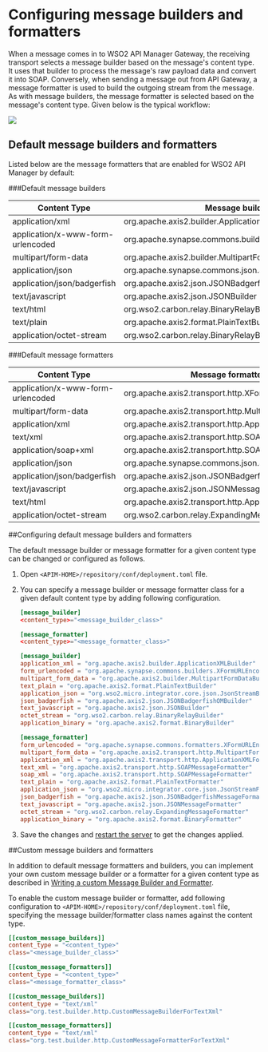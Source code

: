 # Configuring message builders and formatters

When a message comes in to WSO2 API Manager Gateway, the receiving transport selects a message builder based on the message's content type. It uses that builder to process the message's raw payload data and convert it into SOAP. Conversely, when sending a message out from API Gateway, a message formatter is used to build the outgoing stream from the message. As with message builders, the message formatter is selected based on the message's content type. Given below is the typical workflow:

  [![]({{base_path}}/assets/img/setup-and-install/message-builders-formatters.png)]({{base_path}}/assets/img/setup-and-install/message-builders-formatters.png)
  
## Default message builders and formatters
Listed below are the message formatters that are enabled for WSO2 API Manager by default:

###Default message builders

<table>
<thead>
<tr class="header">
<th>Content Type</th>
<th>Message builder class</th>
</tr>
</thead>
<tbody>
<tr>
<td>application/xml</td>
<td>org.apache.axis2.builder.ApplicationXMLBuilder</td>
</tr>
<tr>
<td>application/x-www-form-urlencoded</td>
<td>org.apache.synapse.commons.builders.XFormURLEncodedBuilder</td>
</tr>
<tr>
<td>multipart/form-data</td>
<td>org.apache.axis2.builder.MultipartFormDataBuilder</td>
</tr>
<tr>
<td>application/json</td>
<td>org.apache.synapse.commons.json.JsonStreamBuilder</td>
</tr>
<tr>
<td>application/json/badgerfish</td>
<td>org.apache.axis2.json.JSONBadgerfishOMBuilder</td>
</tr>
<tr>
<td>text/javascript</td>
<td>org.apache.axis2.json.JSONBuilder</td>
</tr>
<tr>
<td>text/html</td>
<td>org.wso2.carbon.relay.BinaryRelayBuilder</td>
</tr>
<tr>
<td>text/plain</td>
<td>org.apache.axis2.format.PlainTextBuilder</td>
</tr>
<tr>
<td>application/octet-stream</td>
<td>org.wso2.carbon.relay.BinaryRelayBuilder</td>
</tr>
</tbody>
</table>

###Default message formatters

<table>
<thead>
<tr class="header">
<th>Content Type</th>
<th>Message formatter class</th>
</tr>
</thead>
<tbody>
<tr>
<td>application/x-www-form-urlencoded</td>
<td>org.apache.axis2.transport.http.XFormURLEncodedFormatter</td>
</tr>
<tr>
<td>multipart/form-data</td>
<td>org.apache.axis2.transport.http.MultipartFormDataFormatter</td>
</tr>
<tr>
<td>application/xml</td>
<td>org.apache.axis2.transport.http.ApplicationXMLFormatter</td>
</tr>
<tr>
<td>text/xml</td>
<td>org.apache.axis2.transport.http.SOAPMessageFormatter</td>
</tr>
<tr>
<td>application/soap+xml</td>
<td>org.apache.axis2.transport.http.SOAPMessageFormatter</td>
</tr>
<tr>
<td>application/json</td>
<td>org.apache.synapse.commons.json.JsonStreamFormatter</td>
</tr>
<tr>
<td>application/json/badgerfish</td>
<td>org.apache.axis2.json.JSONBadgerfishMessageFormatter</td>
</tr>
<tr>
<td>text/javascript</td>
<td>org.apache.axis2.json.JSONMessageFormatter</td>
</tr>
<tr>
<td>text/html</td>
<td>org.apache.axis2.transport.http.ApplicationXMLFormatter</td>
</tr>
<tr>
<td>application/octet-stream</td>
<td>org.wso2.carbon.relay.ExpandingMessageFormatter</td>
</tr>
</tbody>
</table>

##Configuring default message builders and formatters

The default message builder or message formatter for a given content type can be changed or configured as follows.

1. Open `<APIM-HOME>/repository/conf/deployment.toml` file.

2. You can specify a message builder or message formatter class for a given default content type by adding following configuration.

    ```toml tab='Format'
    [message_builder]
    <content_type>="<message_builder_class>"
    
    [message_formatter]
    <content_type>="<message_formatter_class>"    
    ```
    
    ```toml tab='Example'
    [message_builder]    
    application_xml = "org.apache.axis2.builder.ApplicationXMLBuilder"
    form_urlencoded = "org.apache.synapse.commons.builders.XFormURLEncodedBuilder"
    multipart_form_data = "org.apache.axis2.builder.MultipartFormDataBuilder"
    text_plain = "org.apache.axis2.format.PlainTextBuilder"
    application_json = "org.wso2.micro.integrator.core.json.JsonStreamBuilder"
    json_badgerfish = "org.apache.axis2.json.JSONBadgerfishOMBuilder"
    text_javascript = "org.apache.axis2.json.JSONBuilder"
    octet_stream = "org.wso2.carbon.relay.BinaryRelayBuilder"
    application_binary = "org.apache.axis2.format.BinaryBuilder"
    
    [message_formatter]
    form_urlencoded = "org.apache.synapse.commons.formatters.XFormURLEncodedFormatter"
    multipart_form_data = "org.apache.axis2.transport.http.MultipartFormDataFormatter"
    application_xml = "org.apache.axis2.transport.http.ApplicationXMLFormatter"
    text_xml = "org.apache.axis2.transport.http.SOAPMessageFormatter"
    soap_xml = "org.apache.axis2.transport.http.SOAPMessageFormatter"
    text_plain = "org.apache.axis2.format.PlainTextFormatter"
    application_json = "org.wso2.micro.integrator.core.json.JsonStreamFormatter"
    json_badgerfish = "org.apache.axis2.json.JSONBadgerfishMessageFormatter"
    text_javascript = "org.apache.axis2.json.JSONMessageFormatter"
    octet_stream = "org.wso2.carbon.relay.ExpandingMessageFormatter"
    application_binary = "org.apache.axis2.format.BinaryFormatter"
    ```

3. Save the changes and [restart the server]({{base_path}}/install-and-setup/installation-guide/running-the-product/#starting-the-server) to get the changes applied.


##Custom message builders and formatters

In addition to default message formatters and builders, you can implement your own custom message builder or a formatter for a given content type as described in [Writing a custom Message Builder and Formatter](https://ei.docs.wso2.com/en/latest/micro-integrator/setup/message_builders_formatters/message-builders-and-formatters/#writing-a-custom-message-builder-and-formatter).

To enable the custom message builder or formatter, add following configuration to `<APIM-HOME>/repository/conf/deployment.toml` file, specifying the message builder/formatter class names against the content type.

```toml tab='Format'
[[custom_message_builders]]
content_type = "<content_type>"
class="<message_builder_class>"

[[custom_message_formatters]]
content_type = "<content_type>"
class="<message_formatter_class>"

```

```toml tab='Example'
[[custom_message_builders]]
content_type = "text/xml"
class="org.test.builder.http.CustomMessageBuilderForTextXml"

[[custom_message_formatters]]
content_type = "text/xml"
class="org.test.builder.http.CustomMessageFormatterForTextXml"

```
